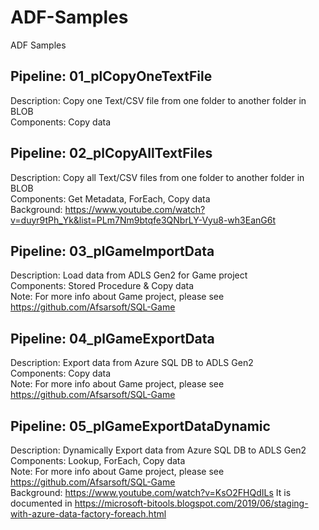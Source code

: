 # ADF-Samples
ADF Samples <br />

## Pipeline: 01_plCopyOneTextFile
Description: Copy one Text/CSV file from one folder to another folder in BLOB <br />
Components: Copy data <br />

## Pipeline: 02_plCopyAllTextFiles
Description: Copy all Text/CSV files from one folder to another folder in BLOB <br />
Components: Get Metadata, ForEach, Copy data <br />
Background: https://www.youtube.com/watch?v=duyr9tPh_Yk&list=PLm7Nm9btqfe3QNbrLY-Vyu8-wh3EanG6t

## Pipeline: 03_plGameImportData
Description: Load data from ADLS Gen2 for Game project<br />
Components: Stored Procedure & Copy data <br />
Note: For more info about Game project, please see https://github.com/Afsarsoft/SQL-Game <br /> 

## Pipeline: 04_plGameExportData
Description: Export data from Azure SQL DB to ADLS Gen2<br />
Components: Copy data <br />
Note: For more info about Game project, please see https://github.com/Afsarsoft/SQL-Game <br /> 

## Pipeline: 05_plGameExportDataDynamic
Description: Dynamically Export data from Azure SQL DB to ADLS Gen2<br />
Components: Lookup, ForEach, Copy data <br />
Note: For more info about Game project, please see https://github.com/Afsarsoft/SQL-Game <br /> 
Background: https://www.youtube.com/watch?v=KsO2FHQdILs
It is documented in https://microsoft-bitools.blogspot.com/2019/06/staging-with-azure-data-factory-foreach.html <br /> 